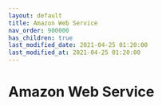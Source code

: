 ```yaml
---
layout: default
title: Amazon Web Service
nav_order: 900000
has_children: true
last_modified_date: 2021-04-25 01:20:00
last_modified_at: 2021-04-25 01:20:00
---
```


# Amazon Web Service